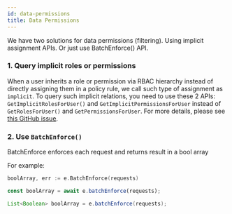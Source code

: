 ```yaml
---
id: data-permissions
title: Data Permissions
---
```


We have two solutions for data permissions (filtering). Using implicit assignment APIs. Or just use BatchEnforce() API.

### 1. Query implicit roles or permissions

When a user inherits a role or permission via RBAC hierarchy instead of directly assigning them in a policy rule, we call such type of assignment as ``implicit``.
To query such implicit relations, you need to use these 2 APIs: ``GetImplicitRolesForUser()`` and ``GetImplicitPermissionsForUser`` instead of ``GetRolesForUser()`` and ``GetPermissionsForUser``. For more details, please see [this GitHub issue](https://github.com/casbin/casbin/issues/137).

### 2. Use `BatchEnforce()`

BatchEnforce enforces each request and returns result in a bool array

For example:

<!--DOCUSAURUS_CODE_TABS-->

<!--Go-->
```go
boolArray, err := e.BatchEnforce(requests)
```

<!--Node.js-->
```typescript
const boolArray = await e.batchEnforce(requests);
```

<!--Java-->
```java
List<Boolean> boolArray = e.batchEnforce(requests);
```

<!--END_DOCUSAURUS_CODE_TABS-->
